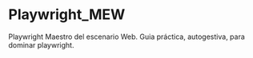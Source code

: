 # Playwright_MEW
Playwright Maestro del escenario Web. Guia práctica, autogestiva, para dominar playwright.
